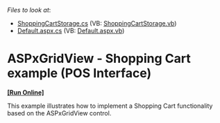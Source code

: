 <!-- default file list -->
*Files to look at*:

* [ShoppingCartStorage.cs](./CS/App_Code/Models/ShoppingCartStorage.cs) (VB: [ShoppingCartStorage.vb](./VB/App_Code/Models/ShoppingCartStorage.vb))
* [Default.aspx.cs](./CS/Default.aspx.cs) (VB: [Default.aspx.vb](./VB/Default.aspx.vb))
<!-- default file list end -->
# ASPxGridView - Shopping Cart example (POS Interface)
<!-- run online -->
**[[Run Online]](https://codecentral.devexpress.com/t328247/)**
<!-- run online end -->


This example illustrates how to implement a Shopping Cart functionality based on the ASPxGridView control.

<br/>


